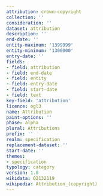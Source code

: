 ```yaml
---
attribution: crown-copyright
collection: ''
consideration: ''
dataset: attribution
description: ''
end-date: ''
entity-maximum: '1399999'
entity-minimum: '1300000'
entry-date: ''
fields:
- field: attribution
- field: end-date
- field: entity
- field: entry-date
- field: start-date
- field: text
key-field: 'attribution'
licence: ogl3
name: Attribution
paint-options: ''
phase: alpha
plural: Attributions
prefix: ''
realm: specification
replacement-dataset: ''
start-date: ''
themes:
- specification
typology: category
version: 1.0
wikidata: Q2132119
wikipedia: Attribution_(copyright)
---
```

